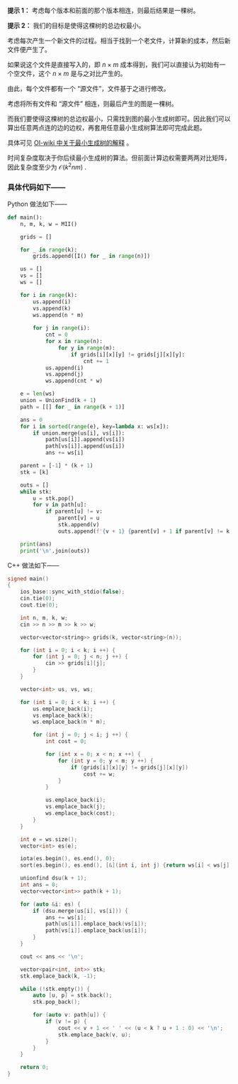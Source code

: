 **提示 1：** 考虑每个版本和前面的那个版本相连，则最后结果是一棵树。

**提示 2：** 我们的目标是使得这棵树的总边权最小。

考虑每次产生一个新文件的过程。相当于找到一个老文件，计算新的成本，然后新文件便产生了。

如果说这个文件是直接写入的，即 $n\times m$ 成本得到，我们可以直接认为初始有一个空文件，这个 $n\times m$ 是与之对比产生的。

由此，每个文件都有一个 “源文件”，文件基于之进行修改。

考虑将所有文件和 “源文件” 相连，则最后产生的图是一棵树。

而我们要使得这棵树的总边权最小，只需找到图的最小生成树即可。因此我们可以算出任意两点连的边的边权，再套用任意最小生成树算法即可完成此题。

具体可见 [OI-wiki 中关于最小生成树的解释](https://oi-wiki.org/graph/mst/) 。

时间复杂度取决于你后续最小生成树的算法。但前面计算边权需要两两对比矩阵，因此复杂度至少为 $\mathcal{O}(k^2nm)$ .

### 具体代码如下——

Python 做法如下——

```Python []
def main():
    n, m, k, w = MII()

    grids = []

    for _ in range(k):
        grids.append([I() for _ in range(n)])

    us = []
    vs = []
    ws = []

    for i in range(k):
        us.append(i)
        vs.append(k)
        ws.append(n * m)
        
        for j in range(i):
            cnt = 0
            for x in range(n):
                for y in range(m):
                    if grids[i][x][y] != grids[j][x][y]:
                        cnt += 1
            us.append(i)
            vs.append(j)
            ws.append(cnt * w)

    e = len(ws)
    union = UnionFind(k + 1)
    path = [[] for _ in range(k + 1)]

    ans = 0
    for i in sorted(range(e), key=lambda x: ws[x]):
        if union.merge(us[i], vs[i]):
            path[us[i]].append(vs[i])
            path[vs[i]].append(us[i])
            ans += ws[i]

    parent = [-1] * (k + 1)
    stk = [k]

    outs = []
    while stk:
        u = stk.pop()
        for v in path[u]:
            if parent[u] != v:
                parent[v] = u
                stk.append(v)
                outs.append(f'{v + 1} {parent[v] + 1 if parent[v] != k else 0}')

    print(ans)
    print('\n'.join(outs))
```

C++ 做法如下——

```cpp []
signed main()
{
    ios_base::sync_with_stdio(false);
    cin.tie(0);
    cout.tie(0);

    int n, m, k, w;
    cin >> n >> m >> k >> w;

    vector<vector<string>> grids(k, vector<string>(n));

    for (int i = 0; i < k; i ++) {
        for (int j = 0; j < n; j ++) {
            cin >> grids[i][j];
        }
    }

    vector<int> us, vs, ws;

    for (int i = 0; i < k; i ++) {
        us.emplace_back(i);
        vs.emplace_back(k);
        ws.emplace_back(n * m);

        for (int j = 0; j < i; j ++) {
            int cost = 0;

            for (int x = 0; x < n; x ++) {
                for (int y = 0; y < m; y ++) {
                    if (grids[i][x][y] != grids[j][x][y])
                        cost += w;
                }
            }

            us.emplace_back(i);
            vs.emplace_back(j);
            ws.emplace_back(cost);
        }
    }

    int e = ws.size();
    vector<int> es(e);

    iota(es.begin(), es.end(), 0);
    sort(es.begin(), es.end(), [&](int i, int j) {return ws[i] < ws[j];});

    unionfind dsu(k + 1);
    int ans = 0;
    vector<vector<int>> path(k + 1);

    for (auto &i: es) {
        if (dsu.merge(us[i], vs[i])) {
            ans += ws[i];
            path[us[i]].emplace_back(vs[i]);
            path[vs[i]].emplace_back(us[i]);
        }
    }

    cout << ans << '\n';

    vector<pair<int, int>> stk;
    stk.emplace_back(k, -1);

    while (!stk.empty()) {
        auto [u, p] = stk.back();
        stk.pop_back();

        for (auto v: path[u]) {
            if (v != p) {
                cout << v + 1 << ' ' << (u < k ? u + 1 : 0) << '\n';
                stk.emplace_back(v, u);
            }
        }
    }

    return 0;
}
```